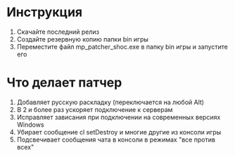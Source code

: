 # Инструкция

1. Скачайте последний релиз
2. Создайте резервную копию папки bin игры
3. Переместите файл mp_patcher_shoc.exe в папку bin игры и запустите его

# Что делает патчер

1. Добавляет русскую раскладку (переключается на любой Alt)
2. В 2 и более раз ускоряет подключение к серверам
3. Исправляет зависания при подключении на современных версиях Windows
4. Убирает сообщение cl setDestroy и многие другие из консоли игры
5. Подсвечивает сообщения чата в консоли в режимах "все против всех"